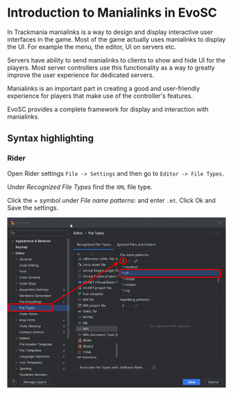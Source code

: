 # Introduction to Manialinks in EvoSC

In Trackmania manialinks is a way to design and display interactive user interfaces in the game. Most of the game actually uses manialinks to display the UI. For example the menu, the editor, UI on servers etc.

Servers have ability to send manialinks to clients to show and hide UI for the players. Most server controllers use this functionality as a way to greatly improve the user experience for dedicated servers.

Manialinks is an important part in creating a good and user-friendly experience for players that make use of the controller's features.

EvoSC provides a complete framework for display and interaction with manialinks.

## Syntax highlighting
### Rider
Open Rider settings `File -> Settings` and then go to `Editor -> File Types`.

Under *Recognized File Types* find the `XML` file type.

Click the + symbol under *File name patterns:* and enter `.mt`. Click Ok and Save the settings.

![Adding .mt to recognized XML files in Rider](img/rider_settings_mt_syntax_highlighting.png)